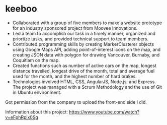 # keeboo

-	Collaborated with a group of five members to make a website prototype for an industry sponsored project from Moovee Innovations.
-	Led a team to accomplish our task in a timely manner, organized and priortize tasks, and provided technical support to team members. 
-	Contributed programming skills by creating MarkerClusterer objects using Google Maps API, adding point-of-interest icons on the map,     and creating JSON data with polygon for drawing Vancouver, Burnaby, and Coquitlam on the map.
-	Created functions such as number of active cars on the map, longest distance travelled, longest drive of the month, total and average fuel used for the month, and the highest number of hard brakes. 
-	Technologies involved HTML, CSS, AngularJS, Node.js, and Express. The project was managed with a Scrum Methodology and the use of Git    in Ubuntu environment.

Got permission from the company to upload the front-end side I did.

Information about this project:
https://www.youtube.com/watch?v=eFphRplx0Sg
